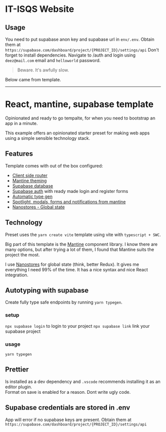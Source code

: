 # IT-ISQS Website

## Usage

You need to put supabase anon key and supabase url in `env/.env`. Obtain them at `https://supabase.com/dashboard/project/{PROJECT_ID}/settings/api`
Don't forget to install dependencies.
Navigate to /auth and login using `deez@mail.com` email and `helloworld` password.

> Beware. It's awfully slow.

Below came from template.

---

# React, mantine, supabase template

Opinionated and ready to go tempalte, for when you need to bootstrap an app in a minute.

This example offers an opinionated starter preset for making web apps using a simple sensible technology stack.

## Features

Template comes with out of the box configured:

- [Client side router](https://reactrouter.com/en/main)
- [Mantine theming](https://mantine.dev/theming/mantine-provider/)
- [Supabase database](https://supabase.com/database)
- [Supabase auth](https://supabase.com/auth) with ready made login and register forms
- [Automatic type gen](https://supabase.com/docs/reference/javascript/typescript-support)
- [Spotlight, modals, forms and notifications from mantine](https://mantine.dev)
- [Nanostores - Global state](https://github.com/nanostores/nanostores)

## Technology

Preset uses the `yarn create vite` template using vite with `typescript + SWC`.

Big part of this template is the [Mantine](https://mantine.dev/) component library. I know there are many options, but after trying a lot of them, I found that Mantine suits the project the most.

I use [Nanostores](https://github.com/nanostores/nanostores) for global state (think, better Redux). It gives me everything I need 99% of the time. It has a nice syntax and nice React integration.

## Autotyping with supabase

Create fully type safe endpoints by running `yarn typegen`.

### setup

`npx supabase login` to login to your project
`npx supabase link` link your supabase project

### usage

`yarn typegen`

## Prettier

Is installed as a dev dependency and `.vscode` recommends installing it as an editor plugin.  
Format on save is enabled for a reason. Dont write ugly code.

## Supabase credentials are stored in .env

App will error if no supabase keys are present. Obtain them at `https://supabase.com/dashboard/project/{PROJECT_ID}/settings/api`
